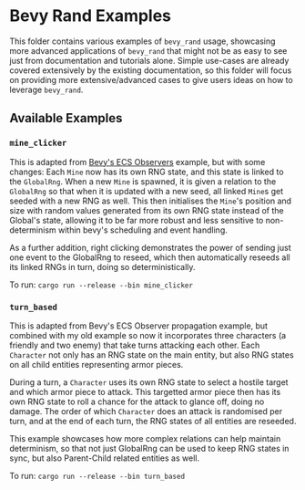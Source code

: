 # Bevy Rand Examples

This folder contains various examples of `bevy_rand` usage, showcasing more advanced applications of `bevy_rand` that might not be as easy to see just from documentation and tutorials alone. Simple use-cases are already covered extensively by the existing documentation, so this folder will focus on providing more extensive/advanced cases to give users ideas on how to leverage `bevy_rand`.

## Available Examples

### `mine_clicker`

This is adapted from [Bevy's ECS Observers](https://github.com/bevyengine/bevy/blob/main/examples/ecs/observers.rs) example, but with some changes: Each `Mine` now has its own RNG state, and this state is linked to the `GlobalRng`. When a new `Mine` is spawned, it is given a relation to the `GlobalRng` so that when it is updated with a new seed, all linked `Mine`s get seeded with a new RNG as well. This then initialises the `Mine`'s position and size with random values generated from its own RNG state instead of the Global's state, allowing it to be far more robust and less sensitive to non-determinism within bevy's scheduling and event handling.

As a further addition, right clicking demonstrates the power of sending just one event to the GlobalRng to reseed, which then automatically reseeds all its linked RNGs in turn, doing so deterministically.

To run: `cargo run --release --bin mine_clicker`

### `turn_based`

This is adapted from Bevy's ECS Observer propagation example, but combined with my old example so now it incorporates three characters (a friendly and two enemy) that take turns attacking each other. Each `Character` not only has an RNG state on the main entity, but also RNG states on all child entities representing armor pieces.

During a turn, a `Character` uses its own RNG state to select a hostile target and which armor piece to attack. This targetted armor piece then has its own RNG state to roll a chance for the attack to glance off, doing no damage. The order of which `Character` does an attack is randomised per turn, and at the end of each turn, the RNG states of all entities are reseeded.

This example showcases how more complex relations can help maintain determinism, so that not just GlobalRng can be used to keep RNG states in sync, but also Parent-Child related entities as well.

To run: `cargo run --release --bin turn_based`

